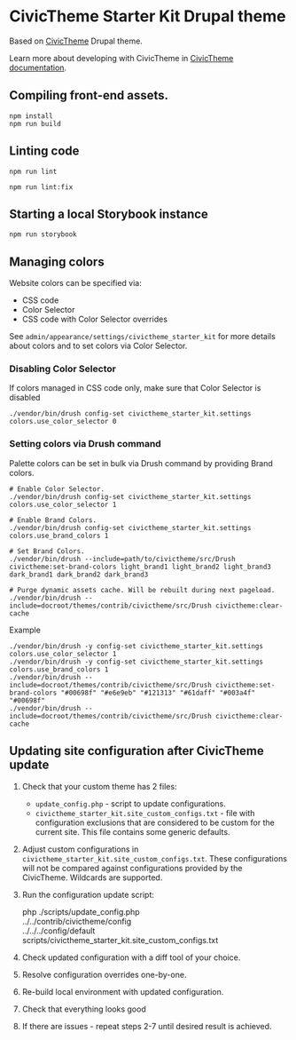 # CivicTheme Starter Kit Drupal theme

Based on [CivicTheme](https://github.com/salsadigitalauorg/civictheme) Drupal theme.

Learn more about developing with CivicTheme in [CivicTheme documentation](../../contrib/civictheme/docs/README.md).

## Compiling front-end assets.

    npm install
    npm run build

## Linting code

    npm run lint

    npm run lint:fix

## Starting a local Storybook instance

    npm run storybook

## Managing colors

Website colors can be specified via:
- CSS code
- Color Selector
- CSS code with Color Selector overrides

See `admin/appearance/settings/civictheme_starter_kit` for more details about colors and to
set colors via Color Selector.

### Disabling Color Selector

If colors managed in CSS code only, make sure that Color Selector is disabled

    ./vendor/bin/drush config-set civictheme_starter_kit.settings colors.use_color_selector 0

### Setting colors via Drush command

Palette colors can be set in bulk via Drush command by providing Brand colors.

    # Enable Color Selector.
    ./vendor/bin/drush config-set civictheme_starter_kit.settings colors.use_color_selector 1

    # Enable Brand Colors.
    ./vendor/bin/drush config-set civictheme_starter_kit.settings colors.use_brand_colors 1

    # Set Brand Colors.
    ./vendor/bin/drush --include=path/to/civictheme/src/Drush civictheme:set-brand-colors light_brand1 light_brand2 light_brand3 dark_brand1 dark_brand2 dark_brand3

    # Purge dynamic assets cache. Will be rebuilt during next pageload.
    ./vendor/bin/drush --include=docroot/themes/contrib/civictheme/src/Drush civictheme:clear-cache

Example

    ./vendor/bin/drush -y config-set civictheme_starter_kit.settings colors.use_color_selector 1
    ./vendor/bin/drush -y config-set civictheme_starter_kit.settings colors.use_brand_colors 1
    ./vendor/bin/drush --include=docroot/themes/contrib/civictheme/src/Drush civictheme:set-brand-colors "#00698f" "#e6e9eb" "#121313" "#61daff" "#003a4f" "#00698f"
    ./vendor/bin/drush --include=docroot/themes/contrib/civictheme/src/Drush civictheme:clear-cache

## Updating site configuration after CivicTheme update

1. Check that your custom theme has 2 files:
   - `update_config.php` - script to update configurations.
   - `civictheme_starter_kit.site_custom_configs.txt` - file with configuration
      exclusions that are considered to be custom for the current site.
      This file contains some generic defaults.

2. Adjust custom configurations in `civictheme_starter_kit.site_custom_configs.txt`.
   These configurations will not be compared against configurations provided by the CivicTheme.
   Wildcards are supported.

3. Run the configuration update script:

    php ./scripts/update_config.php \
      ../../contrib/civictheme/config \
      ../../../config/default \
      scripts/civictheme_starter_kit.site_custom_configs.txt

4. Check updated configuration with a diff tool of your choice.
5. Resolve configuration overrides one-by-one.
6. Re-build local environment with updated configuration.
7. Check that everything looks good
8. If there are issues - repeat steps 2-7 until desired result is achieved.
